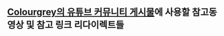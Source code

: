 ## [Colourgrey의 유튜브 커뮤니티 게시물](https://www.youtube.com/@colourgrey/community)에 사용할 참고동영상 및 참고 링크 리다이렉트들
